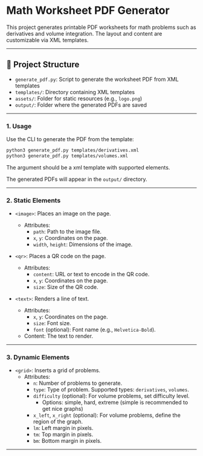 # Math Worksheet PDF Generator

This project generates printable PDF worksheets for math problems such as derivatives and volume integration. The layout and content are customizable via XML templates.

---

## 🧩 Project Structure

- `generate_pdf.py`: Script to generate the worksheet PDF from XML templates
- `templates/`: Directory containing XML templates
- `assets/`: Folder for static resources (e.g., `logo.png`)
- `output/`: Folder where the generated PDFs are saved

---

### 1. Usage

Use the CLI to generate the PDF from the template:

```bash
python3 generate_pdf.py templates/derivatives.xml
python3 generate_pdf.py templates/volumes.xml
```

The argument should be a xml template with supported elements.

The generated PDFs will appear in the `output/` directory.

---

### 2. Static Elements

- `<image>`: Places an image on the page.

  - Attributes:
    - `path`: Path to the image file.
    - `x`, `y`: Coordinates on the page.
    - `width`, `height`: Dimensions of the image.

- `<qr>`: Places a QR code on the page.

  - Attributes:
    - `content`: URL or text to encode in the QR code.
    - `x`, `y`: Coordinates on the page.
    - `size`: Size of the QR code.

- `<text>`: Renders a line of text.

  - Attributes:
    - `x`, `y`: Coordinates on the page.
    - `size`: Font size.
    - `font` (optional): Font name (e.g., `Helvetica-Bold`).
  - Content: The text to render.
---

### 3. Dynamic Elements

- `<grid>`: Inserts a grid of problems.
  - Attributes:
    - `n`: Number of problems to generate.
    - `type`: Type of problem. Supported types: `derivatives`, `volumes`.
    - `difficulty` (optional): For volume problems, set difficulty level.
      - Options: simple, hard, extreme (simple is recommended to get nice graphs)
    - `x_left`, `x_right` (optional): For volume problems, define the region of the graph.
    - `lm`: Left margin in pixels.
    - `tm`: Top margin in pixels.
    - `bm`: Bottom margin in pixels.

---

